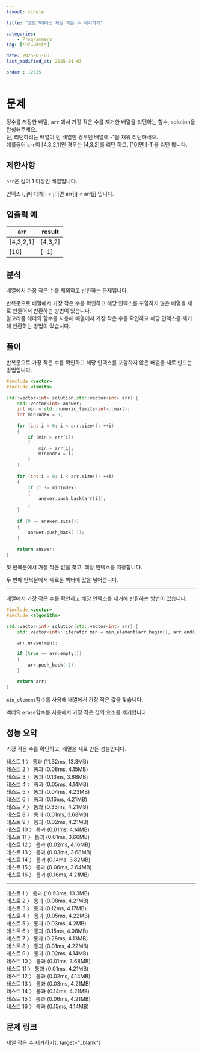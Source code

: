 ```yaml
---
layout: single

title: "프로그래머스 제일 작은 수 제거하기"

categories:
    - Programmers
tag: [프로그래머스]

date: 2025-01-03
last_modified_at: 2025-01-03

order : 12935
---
```


# 문제

정수를 저장한 배열, `arr` 에서 가장 작은 수를 제거한 배열을 리턴하는 함수, solution을 완성해주세요.  
단, 리턴하려는 배열이 빈 배열인 경우엔 배열에 -1을 채워 리턴하세요.  
예를들어 `arr`이 [4,3,2,1]인 경우는 [4,3,2]를 리턴 하고, [10]면 [-1]을 리턴 합니다.

## 제한사항

`arr`은 길이 1 이상인 배열입니다.

인덱스 i, j에 대해 i ≠ j이면 arr[i] ≠ arr[j] 입니다.

## 입출력 예

|arr|result|
|---|---|
|[4,3,2,1]|[4,3,2]|
|[10]|[-1]|

## 분석

배열에서 가장 작은 수를 제외하고 반환하는 문제입니다.

반복문으로 배열에서 가장 작은 수를 확인하고 해당 인덱스를 포함하지 않은 배열을 새로 만들어서 반환하는 방법이 있습니다.  
알고리즘 헤더의 함수를 사용해 배열에서 가장 작은 수를 확인하고 해당 인덱스를 제거해 반환하는 방법이 있습니다.

## 풀이

반복문으로 가장 작은 수를 확인하고 해당 인덱스를 포함하지 않은 배열을 새로 만드는 방법입니다.

```cpp
#include <vector>
#include <limits>

std::vector<int> solution(std::vector<int> arr) {
    std::vector<int> answer;
    int min = std::numeric_limits<int>::max();
    int minIndex = 0;
    
    for (int i = 0; i < arr.size(); ++i)
    {
        if (min > arr[i])
        {
            min = arr[i];
            minIndex = i;
        }
    }
    
    for (int i = 0; i < arr.size(); ++i)
    {
        if (i != minIndex)
        {
            answer.push_back(arr[i]);
        }
    }
    
    if (0 == answer.size())
    {
        answer.push_back(-1);
    }
    
    return answer;
}
```

첫 반복문에서 가장 작은 값을 찾고, 해당 인덱스를 저장합니다.

두 번째 반복문에서 새로운 벡터에 값을 넣어줍니다.

---

배열에서 가장 작은 수를 확인하고 해당 인덱스를 제거해 반환하는 방법이 있습니다.

```cpp
#include <vector>
#include <algorithm>

std::vector<int> solution(std::vector<int> arr) {
    std::vector<int>::iterator min = min_element(arr.begin(), arr.end());

    arr.erase(min);

    if (true == arr.empty())
    {
        arr.push_back(-1);
    }

    return arr;
}
```

`min_element`함수를 사용해 배열에서 가장 작은 값을 찾습니다.

벡터의 `erase`함수를 사용해서 가장 작은 값의 요소를 제거합니다.

## 성능 요약

가장 작은 수를 확인하고, 배열을 새로 만든 성능입니다.

테스트 1 〉	통과 (11.32ms, 13.3MB)  
테스트 2 〉	통과 (0.08ms, 4.15MB)  
테스트 3 〉	통과 (0.13ms, 3.88MB)  
테스트 4 〉	통과 (0.05ms, 4.14MB)  
테스트 5 〉	통과 (0.04ms, 4.23MB)  
테스트 6 〉	통과 (0.16ms, 4.21MB)  
테스트 7 〉	통과 (0.33ms, 4.21MB)  
테스트 8 〉	통과 (0.01ms, 3.68MB)  
테스트 9 〉	통과 (0.02ms, 4.21MB)  
테스트 10 〉 통과 (0.01ms, 4.14MB)  
테스트 11 〉 통과 (0.01ms, 3.66MB)  
테스트 12 〉 통과 (0.02ms, 4.16MB)  
테스트 13 〉 통과 (0.03ms, 3.68MB)  
테스트 14 〉 통과 (0.14ms, 3.82MB)  
테스트 15 〉 통과 (0.06ms, 3.64MB)  
테스트 16 〉 통과 (0.16ms, 4.21MB)

---

테스트 1 〉	통과 (10.93ms, 13.3MB)  
테스트 2 〉	통과 (0.08ms, 4.21MB)  
테스트 3 〉	통과 (0.12ms, 4.17MB)  
테스트 4 〉	통과 (0.05ms, 4.22MB)  
테스트 5 〉	통과 (0.03ms, 4.2MB)  
테스트 6 〉	통과 (0.15ms, 4.08MB)  
테스트 7 〉	통과 (0.28ms, 4.13MB)  
테스트 8 〉	통과 (0.01ms, 4.22MB)  
테스트 9 〉	통과 (0.02ms, 4.14MB)  
테스트 10 〉 통과 (0.01ms, 3.68MB)  
테스트 11 〉 통과 (0.01ms, 4.21MB)  
테스트 12 〉 통과 (0.02ms, 4.14MB)  
테스트 13 〉 통과 (0.03ms, 4.21MB)  
테스트 14 〉 통과 (0.14ms, 4.21MB)  
테스트 15 〉 통과 (0.06ms, 4.21MB)  
테스트 16 〉 통과 (0.15ms, 4.14MB)


## 문제 링크

[제일 작은 수 제거하기](https://school.programmers.co.kr/learn/courses/30/lessons/12935){: target="_blank"}